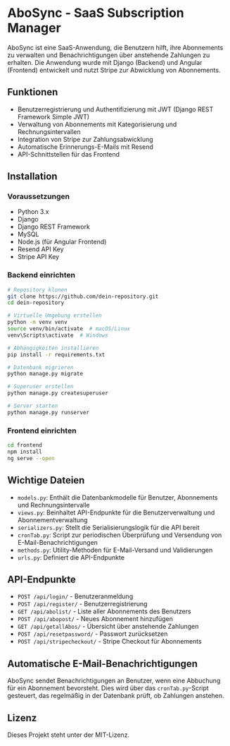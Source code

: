 # AboSync - SaaS Subscription Manager

AboSync ist eine SaaS-Anwendung, die Benutzern hilft, ihre Abonnements zu verwalten und Benachrichtigungen über anstehende Zahlungen zu erhalten. Die Anwendung wurde mit Django (Backend) und Angular (Frontend) entwickelt und nutzt Stripe zur Abwicklung von Abonnements.

## Funktionen
- Benutzerregistrierung und Authentifizierung mit JWT (Django REST Framework Simple JWT)
- Verwaltung von Abonnements mit Kategorisierung und Rechnungsintervallen
- Integration von Stripe zur Zahlungsabwicklung
- Automatische Erinnerungs-E-Mails mit Resend
- API-Schnittstellen für das Frontend

## Installation

### Voraussetzungen
- Python 3.x
- Django
- Django REST Framework
- MySQL
- Node.js (für Angular Frontend)
- Resend API Key
- Stripe API Key

### Backend einrichten
```sh
# Repository klonen
git clone https://github.com/dein-repository.git
cd dein-repository

# Virtuelle Umgebung erstellen
python -m venv venv
source venv/bin/activate  # macOS/Linux
venv\Scripts\activate  # Windows

# Abhängigkeiten installieren
pip install -r requirements.txt

# Datenbank migrieren
python manage.py migrate

# Superuser erstellen
python manage.py createsuperuser

# Server starten
python manage.py runserver
```

### Frontend einrichten
```sh
cd frontend
npm install
ng serve --open
```

## Wichtige Dateien
- `models.py`: Enthält die Datenbankmodelle für Benutzer, Abonnements und Rechnungsintervalle
- `views.py`: Beinhaltet API-Endpunkte für die Benutzerverwaltung und Abonnementverwaltung
- `serializers.py`: Stellt die Serialisierungslogik für die API bereit
- `cronTab.py`: Script zur periodischen Überprüfung und Versendung von E-Mail-Benachrichtigungen
- `methods.py`: Utility-Methoden für E-Mail-Versand und Validierungen
- `urls.py`: Definiert die API-Endpunkte

## API-Endpunkte
- `POST /api/login/` - Benutzeranmeldung
- `POST /api/register/` - Benutzerregistrierung
- `GET /api/abolist/` - Liste aller Abonnements des Benutzers
- `POST /api/abopost/` - Neues Abonnement hinzufügen
- `GET /api/getallAbos/` - Übersicht über anstehende Zahlungen
- `POST /api/resetpassword/` - Passwort zurücksetzen
- `POST /api/stripecheckout/` - Stripe Checkout für Abonnements

## Automatische E-Mail-Benachrichtigungen
AboSync sendet Benachrichtigungen an Benutzer, wenn eine Abbuchung für ein Abonnement bevorsteht. Dies wird über das `cronTab.py`-Script gesteuert, das regelmäßig in der Datenbank prüft, ob Zahlungen anstehen.

## Lizenz
Dieses Projekt steht unter der MIT-Lizenz.


